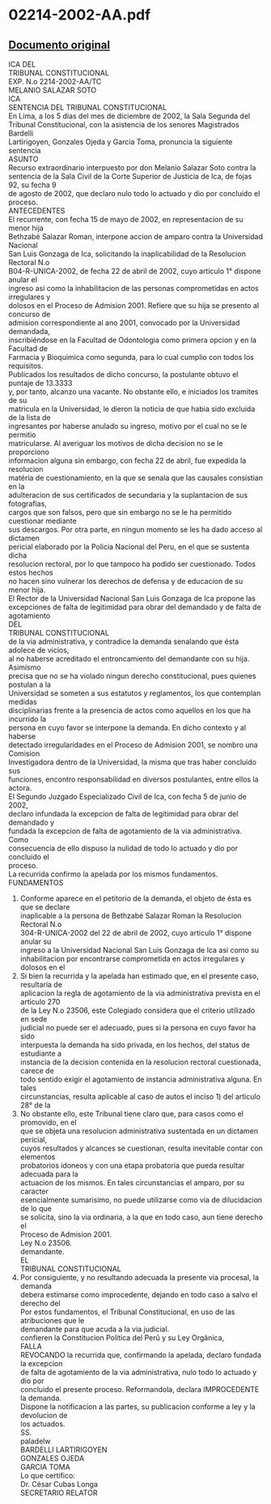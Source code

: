 
02214-2002-AA.pdf
=================
  
[Documento original](https://tc.gob.pe/jurisprudencia/2003/02214-2002-AA.pdf)  
---  
ICA DEL  
TRIBUNAL CONSTITUCIONAL  
EXP. N.o 2214-2002-AA/TC  
MELANIO SALAZAR SOTO  
ICA  
SENTENCIA DEL TRIBUNAL CONSTITUCIONAL  
En Lima, a los 5 dias del mes de diciembre de 2002, la Sala Segunda del  
Tribunal Constitucional, con la asistencia de los senores Magistrados Bardelli  
Lartirigoyen, Gonzales Ojeda y Garcia Toma, pronuncia la siguiente sentencia  
ASUNTO  
Recurso extraordinario interpuesto por don Melanio Salazar Soto contra la  
sentencia de la Sala Civil de la Corte Superior de Justicia de Ica, de fojas 92, su fecha 9  
de agosto de 2002, que declaro nulo todo lo actuado y dio por concluido el proceso.  
ANTECEDENTES  
El recurrente, con fecha 15 de mayo de 2002, en representacion de su menor hija  
Bethzabé Salazar Roman, interpone accion de amparo contra la Universidad Nacional  
San Luis Gonzaga de Ica, solicitando la inaplicabilidad de la Resolucion Rectoral N.o  
B04-R-UNICA-2002, de fecha 22 de abril de 2002, cuyo articulo 1° dispone anular el  
ingreso asi como la inhabilitacion de las personas comprometidas en actos irregulares y  
dolosos en el Proceso de Admision 2001. Refiere que su hija se presento al concurso de  
admision correspondiente al ano 2001, convocado por la Universidad demandada,  
inscribiéndose en la Facultad de Odontologia como primera opcion y en la Facultad de  
Farmacia y Bioquimica como segunda, para lo cual cumplio con todos los requisitos.  
Publicados los resultados de dicho concurso, la postulante obtuvo el puntaje de 13.3333  
y, por tanto, alcanzo una vacante. No obstante ello, e iniciados los tramites de su  
matricula en la Universidad, le dieron la noticia de que habia sido excluida de la lista de  
ingresantes por haberse anulado su ingreso, motivo por el cual no se le permitio  
matricularse. Al averiguar los motivos de dicha decision no se le proporciono  
informacion alguna sin embargo, con fecha 22 de abril, fue expedida la resolucion  
matéria de cuestionamiento, en la que se senala que las causales consistian en la  
adulteracion de sus certificados de secundaria y la suplantacion de sus fotografias,  
cargos que son falsos, pero que sin embargo no se le ha permitido cuestionar mediante  
sus descargos. Por otra parte, en ningun momento se les ha dado acceso al dictamen  
pericial elaborado por la Policia Nacional del Peru, en el que se sustenta dicha  
resolucion rectoral, por lo que tampoco ha podido ser cuestionado. Todos estos hechos  
no hacen sino vulnerar los derechos de defensa y de educacion de su menor hija.  
El Rector de la Universidad Nacional San Luis Gonzaga de Ica propone las  
excepciones de falta de legitimidad para obrar del demandado y de falta de agotamiento  
DEL  
TRIBUNAL CONSTITUCIONAL  
de la via administrativa, y contradice la demanda senalando que ésta adolece de vicios,  
al no haberse acreditado el entroncamiento del demandante con su hija. Asimismo  
precisa que no se ha violado ningun derecho constitucional, pues quienes postulan a la  
Universidad se someten a sus estatutos y reglamentos, los que contemplan medidas  
disciplinarias frente a la presencia de actos como aquellos en los que ha incurrido la  
persona en cuyo favor se interpone la demanda. En dicho contexto y al haberse  
detectado irregularidades en el Proceso de Admision 2001, se nombro una Comision  
Investigadora dentro de la Universidad, la misma que tras haber concluido sus  
funciones, encontro responsabilidad en diversos postulantes, entre ellos la actora.  
El Segundo Juzgado Especializado Civil de Ica, con fecha 5 de junio de 2002,  
declaro infundada la excepcion de falta de legitimidad para obrar del demandado y  
fundada la excepcion de falta de agotamiento de la via administrativa. Como  
consecuencia de ello dispuso la nulidad de todo lo actuado y dio por concluido el  
proceso.  
La recurrida confirmo la apelada por los mismos fundamentos.  
FUNDAMENTOS  
1. Conforme aparece en el petitorio de la demanda, el objeto de ésta es que se declare  
inaplicable a la persona de Bethzabé Salazar Roman la Resolucion Rectoral N.o  
304-R-UNICA-2002 del 22 de abril de 2002, cuyo articulo 1° dispone anular su  
ingreso a la Universidad Nacional San Luis Gonzaga de Ica asi como su  
inhabilitacion por encontrarse comprometida en actos irregulares y dolosos en el  
2. Si bien la recurrida y la apelada han estimado que, en el presente caso, resultaria de  
aplicacion la regla de agotamiento de la via administrativa prevista en el articulo 270  
de la Ley N.o 23506, este Colegiado considera que el criterio utilizado en sede  
judicial no puede ser el adecuado, pues si la persona en cuyo favor ha sido  
interpuesta la demanda ha sido privada, en los hechos, del status de estudiante a  
instancia de la decision contenida en la resolucion rectoral cuestionada, carece de  
todo sentido exigir el agotamiento de instancia administrativa alguna. En tales  
circunstancias, resulta aplicable al caso de autos el inciso 1) del articulo 28° de la  
3. No obstante ello, este Tribunal tiene claro que, para casos como el promovido, en el  
que se objeta una resolucion administrativa sustentada en un dictamen pericial,  
cuyos resultados y alcances se cuestionan, resulta inevitable contar con elementos  
probatorios idoneos y con una etapa probatoria que pueda resultar adecuada para la  
actuacion de los mismos. En tales circunstancias el amparo, por su caracter  
esencialmente sumarisimo, no puede utilizarse como via de dilucidacion de lo que  
se solicita, sino la via ordinaria, a la que en todo caso, aun tiene derecho el  
Proceso de Admision 2001.  
Ley N.o 23506.  
demandante.  
EL  
TRIBUNAL CONSTITUCIONAL  
4. Por consiguiente, y no resultando adecuada la presente via procesal, la demanda  
debera estimarse como improcedente, dejando en todo caso a salvo el derecho del  
Por estos fundamentos, el Tribunal Constitucional, en uso de las atribuciones que le  
demandante para que acuda a la via judicial.  
confieren la Constitucion Politica del Perû y su Ley Orgânica,  
FALLA  
REVOCANDO la recurrida que, confirmando la apelada, declaro fundada la excepcion  
de falta de agotamiento de la via administrativa, nulo todo lo actuado y dio por  
concluido el presente proceso. Reformandola, declara IMPROCEDENTE la demanda.  
Dispone la notificacion a las partes, su publicacion conforme a ley y la devolucion de  
los actuados.  
SS.  
paladelw  
BARDELLI LARTIRIGOYEN  
GONZALES OJEDA  
GARCIA TOMA  
Lo que certifico:  
Dr. César Cubas Longa  
SECRETARIO RELATOR